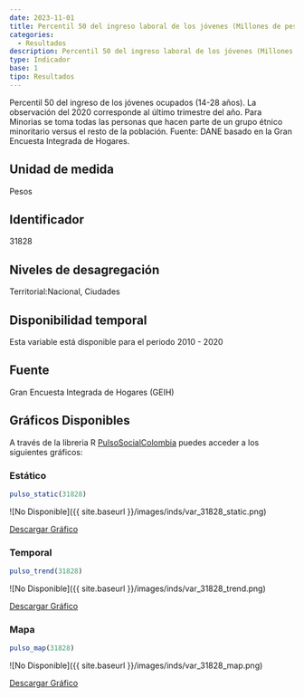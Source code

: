 ```yaml
---
date: 2023-11-01
title: Percentil 50 del ingreso laboral de los jóvenes (Millones de pesos) (ciudad_gen)
categories:
  - Resultados
description: Percentil 50 del ingreso laboral de los jóvenes (Millones de pesos)
type: Indicador
base: 1
tipo: Resultados
--- 
```


Percentil 50 del ingreso de los jóvenes ocupados (14-28 años). La observación del 2020 corresponde al último trimestre del año. Para Minorias se toma todas las personas que hacen parte de un grupo étnico minoritario versus el resto de la población.
Fuente: DANE basado en la Gran Encuesta Integrada de Hogares.

## Unidad de medida
Pesos

## Identificador
31828

## Niveles de desagregación
Territorial:Nacional, Ciudades

## Disponibilidad temporal
Esta variable está disponible para el periodo 2010 - 2020

## Fuente
Gran Encuesta Integrada de Hogares (GEIH)

## Gráficos Disponibles

A través de la libreria R [PulsoSocialColombia](https://github.com/pulsosocialcolombia/PulsoSocialColombia) puedes acceder a los siguientes gráficos:

### Estático

``` R
pulso_static(31828)
```

![No Disponible]({{ site.baseurl }}/images/inds/var_31828_static.png)

<a href='{{ site.baseurl }}/images/inds/var_31828_static.png'>Descargar Gráfico</a>

### Temporal

``` R
pulso_trend(31828)
```

![No Disponible]({{ site.baseurl }}/images/inds/var_31828_trend.png)

<a href='{{ site.baseurl }}/images/inds/var_31828_trend.png'>Descargar Gráfico</a>

### Mapa

``` R
pulso_map(31828)
```

![No Disponible]({{ site.baseurl }}/images/inds/var_31828_map.png)

<a href='{{ site.baseurl }}/images/inds/var_31828_map.png'>Descargar Gráfico</a>